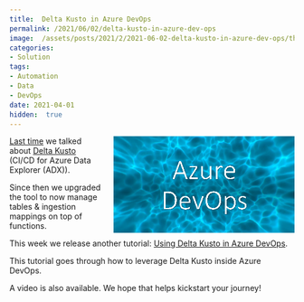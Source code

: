 ```yaml
---
title:  Delta Kusto in Azure DevOps
permalink: /2021/06/02/delta-kusto-in-azure-dev-ops
image:  /assets/posts/2021/2/2021-06-02-delta-kusto-in-azure-dev-ops/thumbnail-devops.png
categories:
- Solution
tags:
- Automation
- Data
- DevOps
date: 2021-04-01
hidden:  true
---
```

<img style="float:right;padding-left:20px;" title="Delta Kusto in Azure DevOps" src="/assets/posts/2021/2/2021-06-02-delta-kusto-in-azure-dev-ops/thumbnail-devops.png" />

[Last time](https://vincentlauzon.com/2021/04/07/delta-kusto-ci-cd-for-adx) we talked about [Delta Kusto](https://github.com/microsoft/delta-kusto) (CI/CD for Azure Data Explorer (ADX)).

Since then we upgraded the tool to now manage tables & ingestion mappings on top of functions.

This week we release another tutorial:  [Using Delta Kusto in Azure DevOps](https://github.com/microsoft/delta-kusto/blob/main/documentation/tutorials/az-dev-ops/README.md).

This tutorial goes through how to leverage Delta Kusto inside Azure DevOps.

A video is also available.  We hope that helps kickstart your journey!